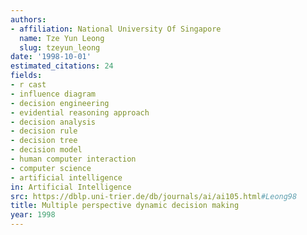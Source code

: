 ```yaml
---
authors:
- affiliation: National University Of Singapore
  name: Tze Yun Leong
  slug: tzeyun_leong
date: '1998-10-01'
estimated_citations: 24
fields:
- r cast
- influence diagram
- decision engineering
- evidential reasoning approach
- decision analysis
- decision rule
- decision tree
- decision model
- human computer interaction
- computer science
- artificial intelligence
in: Artificial Intelligence
src: https://dblp.uni-trier.de/db/journals/ai/ai105.html#Leong98
title: Multiple perspective dynamic decision making
year: 1998
---
```

